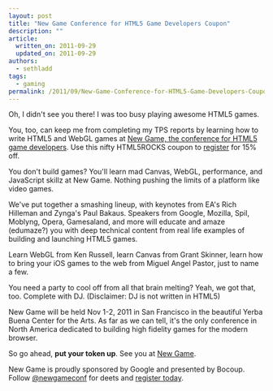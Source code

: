 ```yaml
---
layout: post
title: "New Game Conference for HTML5 Game Developers Coupon"
description: ""
article:
  written_on: 2011-09-29
  updated_on: 2011-09-29
authors:
  - sethladd
tags:
  - gaming
permalink: /2011/09/New-Game-Conference-for-HTML5-Game-Developers-Coupon
---
```

<p>
Oh, I didn't see you there! I was too busy playing awesome HTML5 games.
</p>

<p>
You, too, can keep me from completing my TPS reports by learning how to write HTML5 and WebGL games at <a href="http://www.newgameconf.com">New Game, the conference for HTML5 game developers</a>. Use this nifty HTML5ROCKS coupon to <a href="http://newgame.eventbrite.com">register</a> for 15% off.
</p>

<p>
You don't build games? You'll learn mad Canvas, WebGL, performance, and JavaScript skillz at New Game. Nothing pushing the limits of a platform like video games.
</p>

<p>
We've put together a smashing lineup, with keynotes from EA's Rich Hilleman and Zynga's Paul Bakaus. Speakers from Google, Mozilla, Spil, Moblyng, Opera, Gamesaland, and more will educate and amaze (edumaze?) you with deep technical content from real life examples of building and launching HTML5 games.
</p>

<p>
Learn WebGL from Ken Russell, learn Canvas from Grant Skinner, learn how to bring your iOS games to the web from Miguel Angel Pastor, just to name a few.
</p>

<p>
You need a party to cool off from all that brain melting? Yeah, we got that, too. Complete with DJ.  (Disclaimer: DJ is not written in HTML5)
</p>

<p>
New Game will be held Nov 1-2, 2011 in San Francisco in the beautiful Yerba Buena Center for the Arts. As far as we can tell, it's the only conference in North America dedicated to building high fidelity games for the modern browser.
</p>

<p>
So go ahead, <strong>put your token up</strong>. See you at <a href="http://www.newgameconf.com">New Game</a>.
</p>

<p>
New Game is proudly sponsored by Google and presented by Bocoup. Follow <a href="http://twitter.com/newgameconf">@newgameconf</a> for deets and <a href="http://newgame.eventbrite.com">register today</a>.
</p>